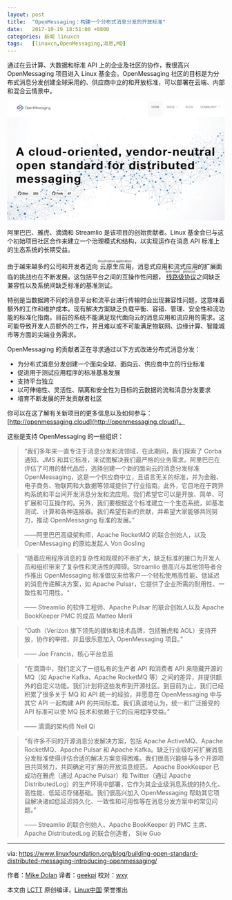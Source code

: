 ```yaml
---
layout: post
title:	"OpenMessaging：构建一个分布式消息分发的开放标准"
date:	2017-10-19 18:51:00 +0800 
categories:	新闻 linuxcn 
tags:	[linuxcn,OpenMessaging,消息,MQ]
---
```



通过在云计算、大数据和标准 API 上的企业及社区的协作，我很高兴 OpenMessaging 项目进入 Linux 基金会。OpenMessaging 社区的目标是为分布式消息分发创建全球采用的、供应商中立的和开放标准，可以部署在云端、内部和混合云情景中。


![](/Asserts/Images/album/201710/19/185250rw8xo3kmtp5bb323.jpg)


阿里巴巴、雅虎、滴滴和 Streamlio 是该项目的创始贡献者。Linux 基金会已与这个初始项目社区合作来建立一个治理模式和结构，以实现运作在消息 API 标准上的生态系统的长期受益。


由于越来越多的公司和开发者迈向<ruby> 云原生应用 <rt>  cloud native application </rt></ruby>，消息式应用和流式应用的扩展面临的挑战也在不断发展。这包括平台之间的互操作性问题，<ruby> <a href="https://en.wikipedia.org/wiki/Wire_protocol">  线路级协议 </a> <rt>  wire-level protocol </rt></ruby>之间缺乏兼容性以及系统间缺乏标准的基准测试。


特别是当数据跨不同的消息平台和流平台进行传输时会出现兼容性问题，这意味着额外的工作和维护成本。现有解决方案缺乏负载平衡、容错、管理、安全性和流功能的标准化指南。目前的系统不能满足现代面向云的消息应用和流应用的需求。这可能导致开发人员额外的工作，并且难以或不可能满足物联网、边缘计算、智能城市等方面的尖端业务需求。


OpenMessaging 的贡献者正在寻求通过以下方式改进分布式消息分发：


* 为分布式消息分发创建一个面向全球、面向云、供应商中立的行业标准
* 促进用于测试应用程序的标准基准发展
* 支持平台独立
* 以可伸缩性、灵活性、隔离和安全性为目标的云数据的流和消息分发要求
* 培育不断发展的开发贡献者社区


你可以在这了解有关新项目的更多信息以及如何参与： [http://openmessaging.cloud](http://openmessaging.cloud/)。


这些是支持 OpenMessaging 的一些组织：



> 
> “我们多年来一直专注于消息分发和流领域，在此期间，我们探索了 Corba 通知、JMS 和其它标准，来试图解决我们最严格的业务需求。阿里巴巴在评估了可用的替代品后，选择创建一个新的面向云的消息分发标准 OpenMessaging，这是一个供应商中立，且语言无关的标准，并为金融、电​​子商务、物联网和大数据等领域提供了行业指南。此外，它目地在于跨异构系统和平台间开发消息分发和流应用。我们希望它可以是开放、简单、可扩展和可互操作的。另外，我们要根据这个标准建立一个生态系统，如基准测试、计算和各种连接器。我们希望有新的贡献，并希望大家能够共同努力，推动 OpenMessaging 标准的发展。”
> 
> 
> ——阿里巴巴高级架构师，Apache RocketMQ 的联合创始人，以及 OpenMessaging 的原始发起人 Von Gosling
> 
> 
> 


 



> 
> “随着应用程序消息的复杂性和规模的不断扩大，缺乏标准的接口为开发人员和组织带来了复杂性和灵活性的障碍。Streamlio 很高兴与其他领导者合作推出 OpenMessaging 标准倡议来给客户一个轻松使用高性能、低延迟的消息传递解决方案，如 Apache Pulsar，它提供了企业所需的耐用性、一致性和可用性。“
> 
> 
> —— Streamlio 的软件工程师、Apache Pulsar 的联合创始人以及 Apache BookKeeper PMC 的成员 Matteo Merli
> 
> 
> 


 



> 
> “Oath（Verizon 旗下领先的媒体和技术品牌，包括雅虎和 AOL）支持开放，协作的举措，并且很乐意加入 OpenMessaging 项目。”
> 
> 
> —— Joe Francis，核心平台总监
> 
> 
> 


 



> 
> “在滴滴中，我们定义了一组私有的生产者 API 和消费者 API 来隐藏开源的 MQ（如 Apache Kafka、Apache RocketMQ 等）之间的差异，并提供额外的自定义功能。我们计划将这些发布到开源社区。到目前为止，我们已经积累了很多关于 MQ 和 API 统一的经验，并愿意在 OpenMessaging 中与其它 API 一起构建 API 的共同标准。我们真诚地认为，统一和广泛接受的 API 标准可以使 MQ 技术和依赖于它的应用程序受益。”
> 
> 
> —— 滴滴的架构师 Neil Qi
> 
> 
> 


 



> 
> “有许多不同的开源消息分发解决方案，包括 Apache ActiveMQ、Apache RocketMQ、Apache Pulsar 和 Apache Kafka。缺乏行业级的可扩展消息分发标准使得评估合适的解决方案变得困难。我们很高兴能够与多个开源项目共同努力，共同确定可扩展的开放消息规范。 Apache BookKeeper 已成功在雅虎（通过 Apache Pulsar）和 Twitter（通过 Apache DistributedLog）的生产环境中部署，它作为其企业级消息系统的持久化、高性能、低延迟存储基础。我们很高兴加入 OpenMessaging 帮助其它项目解决诸如低延迟持久化、一致性和可用性等在消息分发方案中的常见问题。”
> 
> 
> —— Streamlio 的联合创始人、Apache BookKeeper 的 PMC 主席、Apache DistributedLog 的联合创造者， Sijie Guo
> 
> 
> 




---


via: <https://www.linuxfoundation.org/blog/building-open-standard-distributed-messaging-introducing-openmessaging/>


作者：[Mike Dolan](https://www.linuxfoundation.org/author/mdolan/) 译者：[geekpi](https://github.com/geekpi) 校对：[wxy](https://github.com/wxy)


本文由 [LCTT](https://github.com/LCTT/TranslateProject) 原创编译，[Linux中国](https://linux.cn/) 荣誉推出

